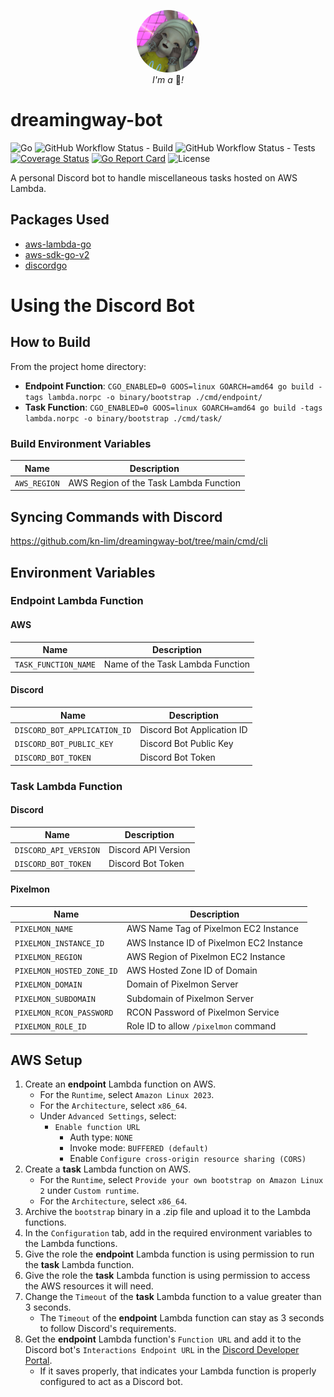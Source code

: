 <p align="center">
  <img width="100" style="border-radius: 50%" src="https://raw.githubusercontent.com/kn-lim/dreamingway-bot/main/images/dreamingway.png"></img>
  <br>
  <i>I'm a</i> 🤖<i>!</i>
</p>

# dreamingway-bot

![Go](https://img.shields.io/github/go-mod/go-version/kn-lim/dreamingway-bot)
![GitHub Workflow Status - Build](https://img.shields.io/github/actions/workflow/status/kn-lim/dreamingway-bot/build.yaml)
![GitHub Workflow Status - Tests](https://img.shields.io/github/actions/workflow/status/kn-lim/dreamingway-bot/test.yaml?label=tests)
[![Coverage Status](https://coveralls.io/repos/github/kn-lim/dreamingway-bot/badge.svg?branch=main)](https://coveralls.io/github/kn-lim/dreamingway-bot?branch=main)
[![Go Report Card](https://goreportcard.com/badge/github.com/kn-lim/dreamingway-bot)](https://goreportcard.com/report/github.com/kn-lim/dreamingway-bot)
![License](https://img.shields.io/github/license/kn-lim/dreamingway-bot)

A personal Discord bot to handle miscellaneous tasks hosted on AWS Lambda.

## Packages Used

- [aws-lambda-go](https://github.com/aws/aws-lambda-go/)
- [aws-sdk-go-v2](https://github.com/aws/aws-sdk-go-v2)
- [discordgo](https://github.com/bwmarrin/discordgo/)

# Using the Discord Bot

## How to Build

From the project home directory: 

- **Endpoint Function**: `CGO_ENABLED=0 GOOS=linux GOARCH=amd64 go build -tags lambda.norpc -o binary/bootstrap ./cmd/endpoint/`
- **Task Function**: `CGO_ENABLED=0 GOOS=linux GOARCH=amd64 go build -tags lambda.norpc -o binary/bootstrap ./cmd/task/`

### Build Environment Variables

| Name | Description |
| - | - |
| `AWS_REGION` | AWS Region of the Task Lambda Function |

## Syncing Commands with Discord

https://github.com/kn-lim/dreamingway-bot/tree/main/cmd/cli

## Environment Variables

### Endpoint Lambda Function

#### AWS

| Name | Description |
| - | - |
| `TASK_FUNCTION_NAME` | Name of the Task Lambda Function |

#### Discord

| Name | Description |
| - | - |
| `DISCORD_BOT_APPLICATION_ID` | Discord Bot Application ID |
| `DISCORD_BOT_PUBLIC_KEY` | Discord Bot Public Key |
| `DISCORD_BOT_TOKEN` | Discord Bot Token |

### Task Lambda Function

#### Discord

| Name | Description |
| - | - |
| `DISCORD_API_VERSION` | Discord API Version |
| `DISCORD_BOT_TOKEN` | Discord Bot Token |

#### Pixelmon

| Name | Description |
| - | - |
| `PIXELMON_NAME` | AWS Name Tag of Pixelmon EC2 Instance |
| `PIXELMON_INSTANCE_ID` | AWS Instance ID of Pixelmon EC2 Instance |
| `PIXELMON_REGION` | AWS Region of Pixelmon EC2 Instance |
| `PIXELMON_HOSTED_ZONE_ID` | AWS Hosted Zone ID of Domain |
| `PIXELMON_DOMAIN` | Domain of Pixelmon Server |
| `PIXELMON_SUBDOMAIN` | Subdomain of Pixelmon Server |
| `PIXELMON_RCON_PASSWORD` | RCON Password of Pixelmon Service |
| `PIXELMON_ROLE_ID` | Role ID to allow `/pixelmon` command |

## AWS Setup

1. Create an **endpoint** Lambda function on AWS. 
    - For the `Runtime`, select `Amazon Linux 2023`.
    - For the `Architecture`, select `x86_64`.
    - Under `Advanced Settings`, select:
        - `Enable function URL`
          - Auth type: `NONE`
          - Invoke mode: `BUFFERED (default)`
          - Enable `Configure cross-origin resource sharing (CORS)`
2. Create a **task** Lambda function on AWS. 
    - For the `Runtime`, select `Provide your own bootstrap on Amazon Linux 2` under `Custom runtime`.
    - For the `Architecture`, select `x86_64`.
3. Archive the `bootstrap` binary in a .zip file and upload it to the Lambda functions.
4. In the `Configuration` tab, add in the required environment variables to the Lambda functions.
5. Give the role the **endpoint** Lambda function is using permission to run the **task** Lambda function.
6. Give the role the **task** Lambda function is using permission to access the AWS resources it will need.
7. Change the `Timeout` of the **task** Lambda function to a value greater than 3 seconds.
    - The `Timeout` of the **endpoint** Lambda function can stay as 3 seconds to follow Discord's requirements.
8. Get the **endpoint** Lambda function's `Function URL` and add it to the Discord bot's `Interactions Endpoint URL` in the [Discord Developer Portal](https://discord.com/developers/).
    - If it saves properly, that indicates your Lambda function is properly configured to act as a Discord bot.

